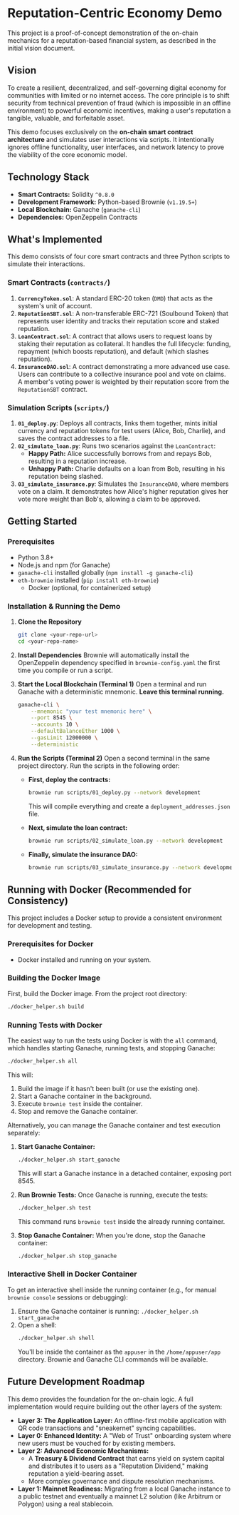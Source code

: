 # Reputation-Centric Economy Demo

This project is a proof-of-concept demonstration of the on-chain mechanics for a reputation-based financial system, as described in the initial vision document.

## Vision

To create a resilient, decentralized, and self-governing digital economy for communities with limited or no internet access. The core principle is to shift security from technical prevention of fraud (which is impossible in an offline environment) to powerful economic incentives, making a user's reputation a tangible, valuable, and forfeitable asset.

This demo focuses exclusively on the **on-chain smart contract architecture** and simulates user interactions via scripts. It intentionally ignores offline functionality, user interfaces, and network latency to prove the viability of the core economic model.

## Technology Stack

*   **Smart Contracts:** Solidity `^0.8.0`
*   **Development Framework:** Python-based Brownie (`v1.19.5+`)
*   **Local Blockchain:** Ganache (`ganache-cli`)
*   **Dependencies:** OpenZeppelin Contracts

## What's Implemented

This demo consists of four core smart contracts and three Python scripts to simulate their interactions.

### Smart Contracts (`contracts/`)

1.  **`CurrencyToken.sol`**: A standard ERC-20 token (`DMD`) that acts as the system's unit of account.
2.  **`ReputationSBT.sol`**: A non-transferable ERC-721 (Soulbound Token) that represents user identity and tracks their reputation score and staked reputation.
3.  **`LoanContract.sol`**: A contract that allows users to request loans by staking their reputation as collateral. It handles the full lifecycle: funding, repayment (which boosts reputation), and default (which slashes reputation).
4.  **`InsuranceDAO.sol`**: A contract demonstrating a more advanced use case. Users can contribute to a collective insurance pool and vote on claims. A member's voting power is weighted by their reputation score from the `ReputationSBT` contract.

### Simulation Scripts (`scripts/`)

1.  **`01_deploy.py`**: Deploys all contracts, links them together, mints initial currency and reputation tokens for test users (Alice, Bob, Charlie), and saves the contract addresses to a file.
2.  **`02_simulate_loan.py`**: Runs two scenarios against the `LoanContract`:
    *   **Happy Path:** Alice successfully borrows from and repays Bob, resulting in a reputation increase.
    *   **Unhappy Path:** Charlie defaults on a loan from Bob, resulting in his reputation being slashed.
3.  **`03_simulate_insurance.py`**: Simulates the `InsuranceDAO`, where members vote on a claim. It demonstrates how Alice's higher reputation gives her vote more weight than Bob's, allowing a claim to be approved.

## Getting Started

### Prerequisites

*   Python 3.8+
*   Node.js and npm (for Ganache)
*   `ganache-cli` installed globally (`npm install -g ganache-cli`)
*   `eth-brownie` installed (`pip install eth-brownie`)
    *   Docker (optional, for containerized setup)

### Installation & Running the Demo

1.  **Clone the Repository**
    ```bash
    git clone <your-repo-url>
    cd <your-repo-name>
    ```

2.  **Install Dependencies**
    Brownie will automatically install the OpenZeppelin dependency specified in `brownie-config.yaml` the first time you compile or run a script.

3.  **Start the Local Blockchain (Terminal 1)**
    Open a terminal and run Ganache with a deterministic mnemonic. **Leave this terminal running.**
    ```bash
    ganache-cli \
        --mnemonic "your test mnemonic here" \
        --port 8545 \
        --accounts 10 \
        --defaultBalanceEther 1000 \
        --gasLimit 12000000 \
        --deterministic
    ```

4.  **Run the Scripts (Terminal 2)**
    Open a second terminal in the same project directory. Run the scripts in the following order:

    *   **First, deploy the contracts:**
        ```bash
        brownie run scripts/01_deploy.py --network development
        ```
        This will compile everything and create a `deployment_addresses.json` file.

    *   **Next, simulate the loan contract:**
        ```bash
        brownie run scripts/02_simulate_loan.py --network development
        ```

    *   **Finally, simulate the insurance DAO:**
        ```bash
        brownie run scripts/03_simulate_insurance.py --network development
        ```

## Running with Docker (Recommended for Consistency)

This project includes a Docker setup to provide a consistent environment for development and testing.

### Prerequisites for Docker

*   Docker installed and running on your system.

### Building the Docker Image

First, build the Docker image. From the project root directory:
```bash
./docker_helper.sh build
```

### Running Tests with Docker

The easiest way to run the tests using Docker is with the `all` command, which handles starting Ganache, running tests, and stopping Ganache:
```bash
./docker_helper.sh all
```
This will:
1. Build the image if it hasn't been built (or use the existing one).
2. Start a Ganache container in the background.
3. Execute `brownie test` inside the container.
4. Stop and remove the Ganache container.

Alternatively, you can manage the Ganache container and test execution separately:

1.  **Start Ganache Container:**
    ```bash
    ./docker_helper.sh start_ganache
    ```
    This will start a Ganache instance in a detached container, exposing port 8545.

2.  **Run Brownie Tests:**
    Once Ganache is running, execute the tests:
    ```bash
    ./docker_helper.sh test
    ```
    This command runs `brownie test` inside the already running container.

3.  **Stop Ganache Container:**
    When you're done, stop the Ganache container:
    ```bash
    ./docker_helper.sh stop_ganache
    ```

### Interactive Shell in Docker Container

To get an interactive shell inside the running container (e.g., for manual `brownie console` sessions or debugging):
1. Ensure the Ganache container is running: `./docker_helper.sh start_ganache`
2. Open a shell:
   ```bash
   ./docker_helper.sh shell
   ```
   You'll be inside the container as the `appuser` in the `/home/appuser/app` directory. Brownie and Ganache CLI commands will be available.

## Future Development Roadmap

This demo provides the foundation for the on-chain logic. A full implementation would require building out the other layers of the system:

*   **Layer 3: The Application Layer:** An offline-first mobile application with QR code transactions and "sneakernet" syncing capabilities.
*   **Layer 0: Enhanced Identity:** A "Web of Trust" onboarding system where new users must be vouched for by existing members.
*   **Layer 2: Advanced Economic Mechanisms:**
    *   A **Treasury & Dividend Contract** that earns yield on system capital and distributes it to users as a "Reputation Dividend," making reputation a yield-bearing asset.
    *   More complex governance and dispute resolution mechanisms.
*   **Layer 1: Mainnet Readiness:** Migrating from a local Ganache instance to a public testnet and eventually a mainnet L2 solution (like Arbitrum or Polygon) using a real stablecoin.